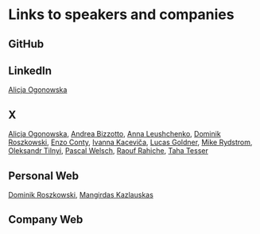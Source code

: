 # Links to speakers and companies


## GitHub


## LinkedIn

[Alicja Ogonowska](https://www.linkedin.com/in/alicja-ogonowska)
## X

[Alicja Ogonowska](https://x.com/AlicjaOgonowska), [Andrea Bizzotto](https://x.com/biz84), [Anna Leushchenko](https://x.com/AnnaLeushchenko), [Dominik Roszkowski](https://x.com/OrestesGaolin), [Enzo Conty](https://x.com/enzoconty), [Ivanna Kaceviča](https://x.com/ivannahere), [Lucas Goldner](https://x.com/LucasGoldner), [Mike Rydstrom](https://x.com/RydMike), [Oleksandr Tilnyi](https://x.com/alex_tilnyi), [Pascal Welsch](https://x.com/passsy), [Raouf Rahiche](https://x.com/raoufrahiche), [Taha Tesser](https://x.com/TahaTesser)
## Personal Web

[Dominik Roszkowski](https://roszkowski.dev), [Mangirdas Kazlauskas](https://kazlauskas.dev)
## Company Web


